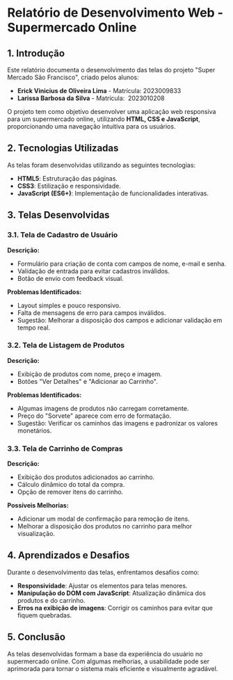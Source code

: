 # Relatório de Desenvolvimento Web - Supermercado Online

## 1. Introdução
Este relatório documenta o desenvolvimento das telas do projeto "Super Mercado São Francisco", criado pelos alunos:

- **Erick Vinicius de Oliveira Lima** - Matrícula: 2023009833  
- **Larissa Barbosa da Silva**  - Matrícula:  2023010208

O projeto tem como objetivo desenvolver uma aplicação web responsiva para um supermercado online, utilizando **HTML, CSS e JavaScript**, proporcionando uma navegação intuitiva para os usuários.

## 2. Tecnologias Utilizadas
As telas foram desenvolvidas utilizando as seguintes tecnologias:
- **HTML5**: Estruturação das páginas.
- **CSS3**: Estilização e responsividade.
- **JavaScript (ES6+)**: Implementação de funcionalidades interativas.

## 3. Telas Desenvolvidas

### 3.1. Tela de Cadastro de Usuário
**Descrição:**  
- Formulário para criação de conta com campos de nome, e-mail e senha.
- Validação de entrada para evitar cadastros inválidos.
- Botão de envio com feedback visual.

**Problemas Identificados:**  
- Layout simples e pouco responsivo.
- Falta de mensagens de erro para campos inválidos.
- Sugestão: Melhorar a disposição dos campos e adicionar validação em tempo real.

### 3.2. Tela de Listagem de Produtos
**Descrição:**  
- Exibição de produtos com nome, preço e imagem.
- Botões "Ver Detalhes" e "Adicionar ao Carrinho".

**Problemas Identificados:**  
- Algumas imagens de produtos não carregam corretamente.
- Preço do "Sorvete" aparece com erro de formatação.
- Sugestão: Verificar os caminhos das imagens e padronizar os valores monetários.

### 3.3. Tela de Carrinho de Compras
**Descrição:**  
- Exibição dos produtos adicionados ao carrinho.
- Cálculo dinâmico do total da compra.
- Opção de remover itens do carrinho.

**Possíveis Melhorias:**  
- Adicionar um modal de confirmação para remoção de itens.
- Melhorar a disposição dos produtos no carrinho para melhor visualização.

## 4. Aprendizados e Desafios
Durante o desenvolvimento das telas, enfrentamos desafios como:
- **Responsividade**: Ajustar os elementos para telas menores.
- **Manipulação do DOM com JavaScript**: Atualização dinâmica dos produtos e do carrinho.
- **Erros na exibição de imagens**: Corrigir os caminhos para evitar que fiquem quebradas.

## 5. Conclusão
As telas desenvolvidas formam a base da experiência do usuário no supermercado online. Com algumas melhorias, a usabilidade pode ser aprimorada para tornar o sistema mais eficiente e visualmente agradável.

